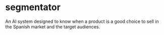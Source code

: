 # segmentator
An AI system designed to know when a product is a good choice to sell in the Spanish market and the target audiences.
